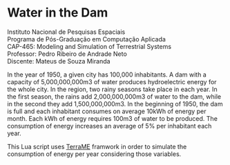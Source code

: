 # Water in the Dam
Instituto Nacional de Pesquisas Espaciais <br>
Programa de Pós-Graduação em Computação Aplicada <br>
CAP-465: Modeling and Simulation of Terrestrial Systems <br>
Professor: Pedro Ribeiro de Andrade Neto <br>
Discente: Mateus de Souza Miranda <br>


In the year of 1950, a given city has 100,000 inhabitants. A dam with a capacity of 5,000,000,000m3 of water produces hydroelectric energy for the whole city. In the region, two rainy seasons take place in each year. In the first season, the rains add 2,000,000,000m3 of water to the dam, while in the second they add 1,500,000,000m3. In the beginning of 1950, the dam is full and each inhabitant consumes on average 10kWh of energy per month. Each kWh of energy requires 100m3 of water to be produced. The consumption of energy increases an average of 5% per inhabitant each year.


This Lua script uses [TerraME](http://www.terrame.org/packages/doc/base/doc/index.html) framwork in order to simulate the consumption of energy per year considering those variables.
